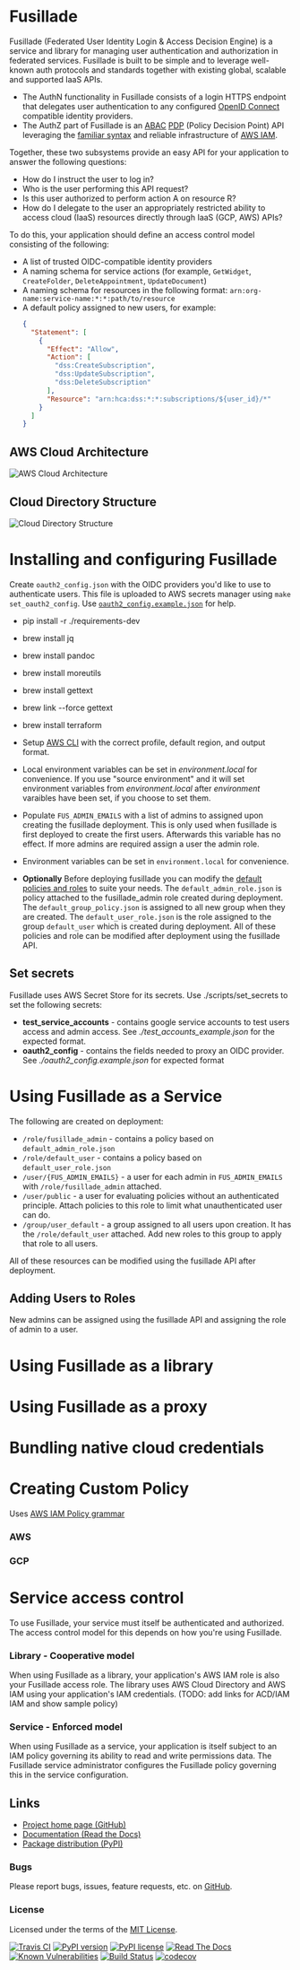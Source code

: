 # Fusillade

Fusillade (Federated User Identity Login & Access Decision Engine) is a service and library for managing user
authentication and authorization in federated services. Fusillade is built to be simple and to leverage well-known auth
protocols and standards together with existing global, scalable and supported IaaS APIs.

- The AuthN functionality in Fusillade consists of a login HTTPS endpoint that delegates user authentication to any
  configured [OpenID Connect](http://openid.net/connect/) compatible identity providers.
- The AuthZ part of Fusillade is
  an [ABAC](https://en.wikipedia.org/wiki/Attribute-based_access_control) [PDP](https://tools.ietf.org/html/rfc2904)
  (Policy Decision Point) API leveraging
  the [familiar syntax](https://docs.aws.amazon.com/IAM/latest/UserGuide/reference_policies.html) and reliable
  infrastructure of [AWS IAM](https://aws.amazon.com/iam/).

Together, these two subsystems provide an easy API for your application to answer the following questions:

- How do I instruct the user to log in?
- Who is the user performing this API request?
- Is this user authorized to perform action A on resource R?
- How do I delegate to the user an appropriately restricted ability to access cloud (IaaS) resources directly through
  IaaS (GCP, AWS) APIs?

To do this, your application should define an access control model consisting of the following:

- A list of trusted OIDC-compatible identity providers
- A naming schema for service actions (for example, `GetWidget`, `CreateFolder`, `DeleteAppointment`, `UpdateDocument`)
- A naming schema for resources in the following format: `arn:org-name:service-name:*:*:path/to/resource`
- A default policy assigned to new users, for example:
  ```json
  {
    "Statement": [
      {
        "Effect": "Allow",
        "Action": [
          "dss:CreateSubscription",
          "dss:UpdateSubscription",
          "dss:DeleteSubscription"
        ],
        "Resource": "arn:hca:dss:*:*:subscriptions/${user_id}/*"
      }
    ]
  }
  ```

## AWS Cloud Architecture
![AWS Cloud Architecture](https://www.lucidchart.com/publicSegments/view/b3470977-3924-4fb3-a07f-ce97be59dac1/image.png)
## Cloud Directory Structure
![Cloud Directory Structure](https://www.lucidchart.com/publicSegments/view/3f6f3cdc-7429-460c-b45f-33ae35d9e07c/image.png)


# Installing and configuring Fusillade

Create `oauth2_config.json` with the OIDC providers you'd like to use to 
authenticate users. This file is uploaded to AWS secrets manager using `make set_oauth2_config`. Use 
[`oauth2_config.example.json`](../master/oauth2_config.example.json) for help.
    

- pip install -r ./requirements-dev
- brew install jq
- brew install pandoc
- brew install moreutils
- brew install gettext
- brew link --force gettext 
- brew install terraform

- Setup [AWS CLI](https://github.com/aws/aws-cli) with the correct profile, default region, and output format.
- Local environment variables can be set in *environment.local* for convenience. If you use "source environment" and it 
  will set environment variables from *environment.local* after *environment* varaibles have been set, if you choose to 
  set them.
- Populate `FUS_ADMIN_EMAILS` with a list of admins to assigned upon creating the fusillade deployment. This
  is only used when fusillade is first deployed to create the first users. Afterwards this variable has no effect. If
  more admins are required assign a user the admin role.
- Environment variables can be set in `environment.local` for convenience.
- **Optionally** Before deploying fusillade you can modify the [default policies and roles](../blob/master/policies) 
 to suite your 
 needs. The `default_admin_role.json` is policy attached to the fusillade_admin role created during deployment. The 
 `default_group_policy.json` is assigned to all new group when they are created. The `default_user_role.json` is the 
 role
 assigned to the group `default_user` which is created during deployment. All of these policies and role can be 
 modified after deployment using the fusillade API.

## Set secrets
Fusillade uses AWS Secret Store for its secrets. Use ./scripts/set_secrets to set the following secrets:

* **test_service_accounts** - contains google service accounts to test users access and admin access. See 
*./test_accounts_example.json* for the expected format.
* **oauth2_config** - contains the fields needed to proxy an OIDC provider. See *./oauth2_config.example.json* for 
expected format

# Using Fusillade as a Service

The following are created on deployment:
* `/role/fusillade_admin` - contains a policy based on `default_admin_role.json`
* `/role/default_user` - contains a policy based on `default_user_role.json`
* `/user/{FUS_ADMIN_EMAILS}` - a user for each admin in `FUS_ADMIN_EMAILS` with `/role/fusillade_admin` attached.
* `/user/public` -  a user for evaluating policies without an authenticated principle. Attach policies to this role 
 to limit what unauthenticated user can do.
* `/group/user_default` - a group assigned to all users upon creation. It has the `/role/default_user` attached. Add 
 new roles to this group to apply that role to all users.

All of these resources can be modified using the fusillade API after deployment.

## Adding Users to Roles
New admins can be assigned using the fusillade API and assigning the role of admin to a user.

# Using Fusillade as a library

# Using Fusillade as a proxy

# Bundling native cloud credentials

# Creating Custom Policy

Uses [AWS IAM Policy grammar](https://docs.aws.amazon.com/IAM/latest/UserGuide/reference_policies_grammar.html)

### AWS

### GCP

# Service access control
To use Fusillade, your service must itself be authenticated and authorized. The access control model for this depends on
how you're using Fusillade.

### Library - Cooperative model

When using Fusillade as a library, your application's AWS IAM role is also your Fusillade access role. The library uses
AWS Cloud Directory and AWS IAM using your application's IAM credentials. (TODO: add links for ACD/IAM IAM and show
sample policy)

### Service - Enforced model

When using Fusillade as a service, your application is itself subject to an IAM policy governing its ability to read and
write permissions data. The Fusillade service administrator configures the Fusillade policy governing this in the
service configuration.

## Links

* [Project home page (GitHub)](https://github.com/HumanCellAtlas/fusillade)
* [Documentation (Read the Docs)](https://fusillade.readthedocs.io/)
* [Package distribution (PyPI)](https://pypi.python.org/pypi/fusillade)

### Bugs
Please report bugs, issues, feature requests, etc. on [GitHub](https://github.com/HumanCellAtlas/fusillade/issues).

### License
Licensed under the terms of the [MIT License](https://opensource.org/licenses/MIT).

[![Travis CI](https://travis-ci.org/HumanCellAtlas/fusillade.svg)](https://travis-ci.org/HumanCellAtlas/fusillade)
[![PyPI version](https://img.shields.io/pypi/v/fusillade.svg)](https://pypi.python.org/pypi/fusillade)
[![PyPI license](https://img.shields.io/pypi/l/fusillade.svg)](https://pypi.python.org/pypi/fusillade)
[![Read The Docs](https://readthedocs.org/projects/fusillade/badge/?version=latest)](https://pypi.python.org/pypi/fusillade)
[![Known Vulnerabilities](https://snyk.io/test/github/HumanCellAtlas/fusillade/badge.svg)](https://snyk.io/test/github/HumanCellAtlas/fusillade)
[![Build Status](https://travis-ci.com/HumanCellAtlas/fusillade.svg?branch=master)](https://travis-ci.com/HumanCellAtlas/fusillade)
[![codecov](https://codecov.io/gh/HumanCellAtlas/fusillade/branch/master/graph/badge.svg)](https://codecov.io/gh/HumanCellAtlas/fusillade)